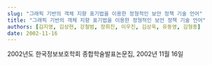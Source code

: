 ```yaml
---
slug: "그래픽 기반의 객체 지향 표기법을 이용한 정형적인 보안 정책 기술 언어"
title: "그래픽 기반의 객체 지향 표기법을 이용한 정형적인 보안 정책 기술 언어"
authors: [김지영, 김상현, 강철범, 장희진, 이우진, 김상욱, 유동영, 김형종]
date: 2002-11-16
---
```


2002년도 한국정보보호학회 종합학술발표논문집, 2002년 11월 16일
